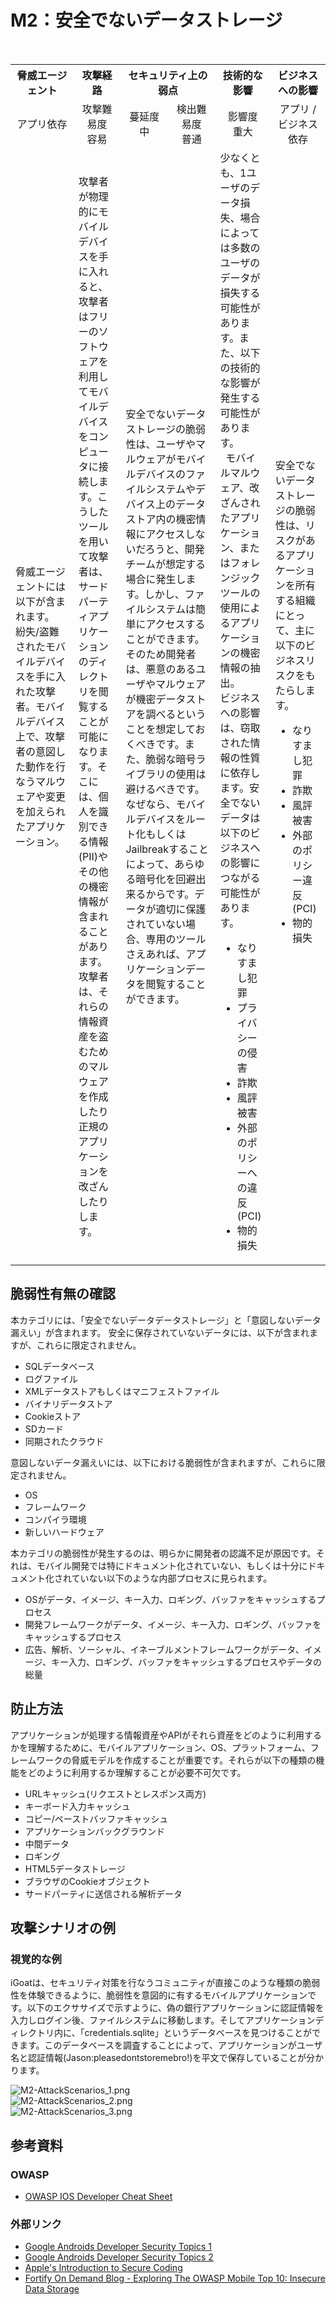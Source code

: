 # M2：安全でないデータストレージ

<table>
 <tr>
  <th>脅威エージェント</th>
  <th>攻撃経路</th>
  <th colspan="2">セキュリティ上の弱点</th>
  <th>技術的な影響</th>
  <th>ビジネスへの影響</th>
 </tr>
 <tr>
  <td align="center" width="20%">アプリ依存 </td>
  <td align="center" width="15%">攻撃難易度<br>容易</td>
  <td align="center" width="15%">蔓延度<br>中</td>
  <td align="center" width="15%">検出難易度<br>普通</td>
  <td align="center" width="17.5%">影響度<br>重大</td>
  <td align="center" width="17.5%">アプリ / ビジネス依存</td>
 </tr>
 <tr>
  <td>脅威エージェントには以下が含まれます。<br>
   紛失/盗難されたモバイルデバイスを手に入れた攻撃者。モバイルデバイス上で、攻撃者の意図した動作を行なうマルウェアや変更を加えられたアプリケーション。</td>
  <td>攻撃者が物理的にモバイルデバイスを手に入れると、攻撃者はフリーのソフトウェアを利用してモバイルデバイスをコンピュータに接続します。こうしたツールを用いて攻撃者は、サードパーティアプリケーションのディレクトリを閲覧することが可能になります。そこには、個人を識別できる情報(PII)やその他の機密情報が含まれることがあります。攻撃者は、それらの情報資産を盗むためのマルウェアを作成したり正規のアプリケーションを改ざんしたりします。</td>
  <td colspan="2">安全でないデータストレージの脆弱性は、ユーザやマルウェアがモバイルデバイスのファイルシステムやデバイス上のデータストア内の機密情報にアクセスしないだろうと、開発チームが想定する場合に発生します。しかし、ファイルシステムは簡単にアクセスすることができます。そのため開発者は、悪意のあるユーザやマルウェアが機密データストアを調べるということを想定しておくべきです。また、脆弱な暗号ライブラリの使用は避けるべきです。なぜなら、モバイルデバイスをルート化もしくはJailbreakすることによって、あらゆる暗号化を回避出来るからです。データが適切に保護されていない場合、専用のツールさえあれば、アプリケーションデータを閲覧することができます。</td>
  <td>少なくとも、1ユーザのデータ損失、場合によっては多数のユーザのデータが損失する可能性があります。また、以下の技術的な影響が発生する可能性があります。<br>
   モバイルマルウェア、改ざんされたアプリケーション、またはフォレンジックツールの使用によるアプリケーションの機密情報の抽出。<br>
   ビジネスへの影響は、窃取された情報の性質に依存します。安全でないデータは以下のビジネスへの影響につながる可能性があります。
   <ul>
    <li> なりすまし犯罪</li>
    <li> プライバシーの侵害</li>
    <li> 詐欺</li>
    <li> 風評被害</li>
    <li> 外部のポリシーへの違反(PCI)</li>
    <li> 物的損失</li>
   </ul>
  </td>
  <td>安全でないデータストレージの脆弱性は、リスクがあるアプリケーションを所有する組織にとって、主に以下のビジネスリスクをもたらします。
   <ul>
    <li> なりすまし犯罪</li>
    <li> 詐欺</li>
    <li> 風評被害</li>
    <li> 外部のポリシー違反(PCI)</li>
    <li> 物的損失</li>
   </ul>
  </td>
 </tr>
</table>


## 脆弱性有無の確認
本カテゴリには、「安全でないデータデータストレージ」と「意図しないデータ漏えい」が含まれます。
安全に保存されていないデータには、以下が含まれますが、これらに限定されません。
 - SQLデータベース
 - ログファイル
 - XMLデータストアもしくはマニフェストファイル
 - バイナリデータストア
 - Cookieストア
 - SDカード
 - 同期されたクラウド

意図しないデータ漏えいには、以下における脆弱性が含まれますが、これらに限定されません。
 - OS
 - フレームワーク
 - コンパイラ環境
 - 新しいハードウェア

本カテゴリの脆弱性が発生するのは、明らかに開発者の認識不足が原因です。それは、モバイル開発では特にドキュメント化されていない、もしくは十分にドキュメント化されていない以下のような内部プロセスに見られます。
 - OSがデータ、イメージ、キー入力、ロギング、バッファをキャッシュするプロセス
 - 開発フレームワークがデータ、イメージ、キー入力、ロギング、バッファをキャッシュするプロセス
 - 広告、解析、ソーシャル、イネーブルメントフレームワークがデータ、イメージ、キー入力、ロギング、バッファをキャッシュするプロセスやデータの総量

## 防止方法
アプリケーションが処理する情報資産やAPIがそれら資産をどのように利用するかを理解するために、モバイルアプリケーション、OS、プラットフォーム、フレームワークの脅威モデルを作成することが重要です。それらが以下の種類の機能をどのように利用するか理解することが必要不可欠です。
 - URLキャッシュ(リクエストとレスポンス両方)
 - キーボード入力キャッシュ
 - コピー/ペーストバッファキャッシュ
 - アプリケーションバックグラウンド
 - 中間データ
 - ロギング
 - HTML5データストレージ
 - ブラウザのCookieオブジェクト
 - サードパーティに送信される解析データ

## 攻撃シナリオの例
### 視覚的な例
iGoatは、セキュリティ対策を行なうコミュニティが直接このような種類の脆弱性を体験できるように、脆弱性を意図的に有するモバイルアプリケーションです。以下のエクササイズで示すように、偽の銀行アプリケーションに認証情報を入力しログイン後、ファイルシステムに移動します。そしてアプリケーションディレクトリ内に、「credentials.sqlite」というデータベースを見つけることができます。このデータベースを調査することによって、アプリケーションがユーザ名と認証情報(Jason:pleasedontstoremebro!)を平文で保存していることが分かります。

![M2-AttackScenarios_1.png](img/M2-AttackScenarios_1.png)<br>
![M2-AttackScenarios_2.png](img/M2-AttackScenarios_2.png)<br>
![M2-AttackScenarios_3.png](img/M2-AttackScenarios_3.png)<br>


## 参考資料
### OWASP
 - [OWASP IOS Developer Cheat Sheet](https://www.owasp.org/index.php/IOS_Developer_Cheat_Sheet)

### 外部リンク
 - [Google Androids Developer Security Topics 1 ](http://source.android.com/tech/security/)
 - [Google Androids Developer Security Topics 2 ](http://developer.android.com/training/articles/security-tips.html)
 - [Apple's Introduction to Secure Coding](https://developer.apple.com/library/mac/)
 - [Fortify On Demand Blog - Exploring The OWASP Mobile Top 10: Insecure Data Storage](http://h30499.www3.hp.com/t5/Application-Security-Fortify-on/Exploring-The-OWASP-Mobile-Top-10-M1-Insecure-Data-Storage/ba-p/5904609)
